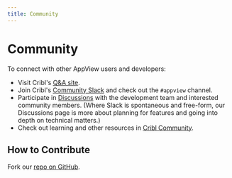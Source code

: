 ```yaml
---
title: Community
---
```


# Community

To connect with other AppView users and developers:

- Visit Cribl's [Q&A site](https://curious.cribl.io/).
- Join Cribl's [Community Slack](https://cribl.io/community/#form) and check out the `#appview` channel.
- Participate in [Discussions](https://github.com/criblio/appview/discussions) with the development team and interested community members. (Where Slack is spontaneous and free-form, our Discussions page is more about planning for features and going into depth on technical matters.)
- Check out learning and other resources in [Cribl Community](https://cribl.io/community?utm_source=appview&utm_medium=footer&utm_campaign=appview).

## How to Contribute

Fork our [repo on GitHub](https://github.com/criblio/appview.git).
